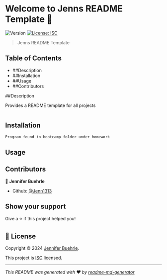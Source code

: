 # Welcome to Jenns README Template 👋
![Version](https://img.shields.io/badge/version-1.0.0-blue.svg?cacheSeconds=2592000)
[![License: ISC](https://img.shields.io/badge/License-ISC-yellow.svg)](https://img.shields.io/badge/just%20the%20message-8A2BE2)

> Jenns README Template

## Table of Contents
- ##Description
- ##Installation
- ##Usage
- ##Contributors



##Description


Provides a README template for all projects
```sh
```

## Installation

```sh
Program found in bootcamp folder under homework
```
## Usage



## Contributors

👤 **Jennifer Buehrle**

* Github: [@Jenn1313](https://github.com/Jenn1313)

## Show your support

Give a ⭐️ if this project helped you!


## 📝 License

Copyright © 2024 [Jennifer Buehrle](https://github.com/Jenn1313).

This project is [ISC](https://img.shields.io/badge/just%20the%20message-8A2BE2) licensed.

***
_This README was generated with ❤️ by [readme-md-generator](https://github.com/kefranabg/readme-md-generator)_
